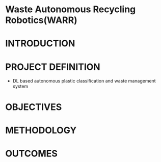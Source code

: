 # Waste Autonomous Recycling Robotics(WARR)
# INTRODUCTION
# PROJECT DEFINITION
- DL based autonomous plastic classification and waste management system
# OBJECTIVES
# METHODOLOGY
# OUTCOMES
